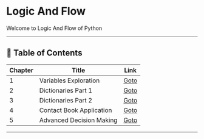# Logic And Flow 

Welcome to Logic And Flow of Python

---

## 📅 Table of Contents

| Chapter | Title                       | Link                      |
|---------|-----------------------------|---------------------------|
| 1       | Variables Exploration       | [Goto](C01/README.md)     |
| 2       | Dictionaries Part 1         | [Goto](C02/README.md)     |
| 3       | Dictionaries Part 2         | [Goto](C03/README.md)     |
| 4       | Contact Book Application    | [Goto](C04/README.md)     |
| 5       | Advanced Decision Making    | [Goto](C05/README.md)     |



---

